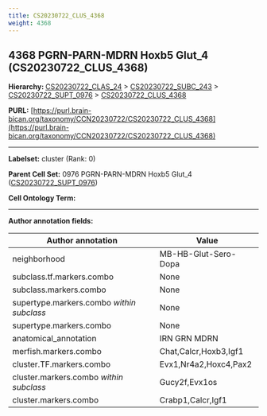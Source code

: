 ```yaml
---
title: CS20230722_CLUS_4368
weight: 4368
---
```

## 4368 PGRN-PARN-MDRN Hoxb5 Glut_4 (CS20230722_CLUS_4368)
<b>Hierarchy: </b>
[CS20230722_CLAS_24](../CS20230722_CLAS_24) >
[CS20230722_SUBC_243](../CS20230722_SUBC_243) >
[CS20230722_SUPT_0976](../CS20230722_SUPT_0976) >
[CS20230722_CLUS_4368](../CS20230722_CLUS_4368)

**PURL:** [https://purl.brain-bican.org/taxonomy/CCN20230722/CS20230722_CLUS_4368](https://purl.brain-bican.org/taxonomy/CCN20230722/CS20230722_CLUS_4368)

---


**Labelset:** cluster (Rank: 0)

**Parent Cell Set:** 0976 PGRN-PARN-MDRN Hoxb5 Glut_4 ([CS20230722_SUPT_0976](../CS20230722_SUPT_0976))



**Cell Ontology Term:** 

[MARKER GENES.]: #


---

[TRANSFERRED ANNOTATIONS.]: #


[AUTHOR ANNOTATION FIELDS.]: #


**Author annotation fields:**

| Author annotation | Value |
|-------------------|-------|
|neighborhood|MB-HB-Glut-Sero-Dopa|
|subclass.tf.markers.combo|None|
|subclass.markers.combo|None|
|supertype.markers.combo _within subclass_|None|
|supertype.markers.combo|None|
|anatomical_annotation|IRN GRN MDRN|
|merfish.markers.combo|Chat,Calcr,Hoxb3,Igf1|
|cluster.TF.markers.combo|Evx1,Nr4a2,Hoxc4,Pax2|
|cluster.markers.combo _within subclass_|Gucy2f,Evx1os|
|cluster.markers.combo|Crabp1,Calcr,Igf1|
